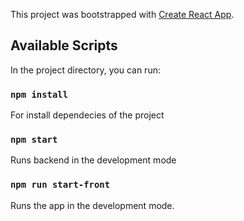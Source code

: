 This project was bootstrapped with [Create React App](https://github.com/facebook/create-react-app).

## Available Scripts

In the project directory, you can run:

### `npm install`

For install dependecies of the project

### `npm start`

Runs backend in the development mode

### `npm run start-front`

Runs the app in the development mode.<br />


